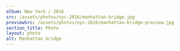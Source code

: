 ```yaml
---
album: New York / 2016
src: /assets/photos/nyc-2016/manhattan-bridge.jpg
previewSrc: /assets/photos/nyc-2016/manhattan-bridge-preview.jpg
section_title: Photo
layout: photo
alt: Manhattan bridge
---
```

